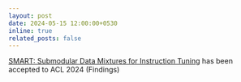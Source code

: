 ```yaml
---
layout: post
date: 2024-05-15 12:00:00+0530
inline: true
related_posts: false
---
```


[SMART: Submodular Data Mixtures for Instruction Tuning](https://arxiv.org/abs/2403.08370) has been accepted to ACL 2024 (Findings)